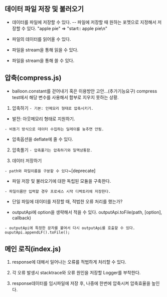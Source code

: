 ## 데이터 파일 저장 및 불러오기
- 데이터를 파일에 저장할 수 있다.
-- 파일에 저장할 때 원하는 포멧으로 지정해서 저장할 수 있다.
"apple pie" => "start:: apple pie\n"

- 파일의 데이터를 읽어올 수 있다.

- 파일을 stream을 통해 읽을 수 있다.

- 파일을 stream을 통해 쓸 수 있다.


## 압축(compress.js)

- balloon.constant를 걷어내기 혹은 이용방안 고안...(추가기능요구)
compress test에서 해당 변수를 사용해서 함부로 지우지 못하는 상황.

1. 압축하기
`- 기본: 인메모리 형태로 압축시키기.`

- 발전: 아웃메모리 형태로 지원하기.

`- 비동기 방식으로 데이터 수집하는 딜레이를 늦추면 안됨.`

- 압축옵션을 deflate에 줄 수 있다.

2. 압축풀기
`- 압축풀기는 압축하기와 일맥상통함.`


3. 데이터 저장하기

`- path와 파일이름을 구분할 수 있다`~[deprecate]

- 파일 저장 및 불러오기에 대한 독립된 모듈을 구축한다.

`- 파일이름만 입력할 경우 프로세스 시작 디렉토리에 저장한다.`

- 단일 파일에 데이터를 저장할 때, 적법한 오류 처리를 했는가?

- outputApi에 option을 생략해서 적을 수 있다.
outputApi.toFile(path, [option], callback)

`- outputApi에 특정한 문자를 붙여서 다시 outputApi를 호출할 수 있다.
ouputApi.appendLF().toFile();`

## 메인 로직(index.js)
1. response에 대해서 일어나는 오류를 적법하게 처리할 수 있다.

2. 각 오류 발생시 stacktrace와 오류 원인을 저장할 Logger를 부착한다.

3. response데이터를 임시파일에 저장 후, 나중에 한번에 압축시켜 압축효율을 높인다.